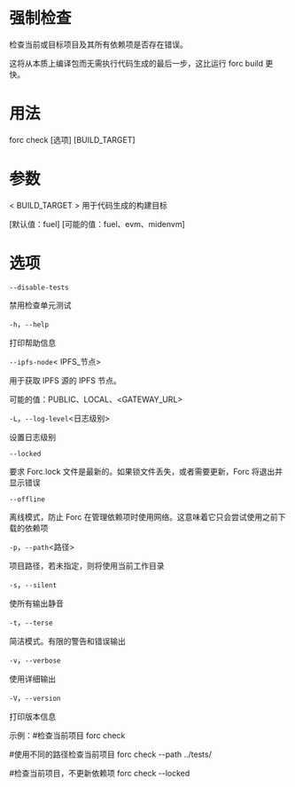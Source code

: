 # 强制检查

检查当前或目标项目及其所有依赖项是否存在错误。

这将从本质上编译包而无需执行代码生成的最后一步，这比运行 forc build 更快。

# 用法
forc check [选项] [BUILD_TARGET]

# 参数

< BUILD_TARGET > 用于代码生成的构建目标

[默认值：fuel] [可能的值：fuel、evm、midenvm]

# 选项
`--disable-tests`

禁用检查单元测试

`-h`，`--help`

打印帮助信息

`--ipfs-node`< IPFS_节点>

用于获取 IPFS 源的 IPFS 节点。

可能的值：PUBLIC、LOCAL、<GATEWAY_URL>

`-L`，`--log-level`<日志级别>

设置日志级别

`--locked`

要求 Forc.lock 文件是最新的。如果锁文件丢失，或者需要更新，Forc 将退出并显示错误

`--offline`

离线模式，防止 Forc 在管理依赖项时使用网络。这意味着它只会尝试使用之前下载的依赖项

`-p`，`--path`<路径>

项目路径，若未指定，则将使用当前工作目录

`-s`，`--silent`

使所有输出静音

`-t`，`--terse`

简洁模式。有限的警告和错误输出

`-v`，`--verbose`

使用详细输出

`-V`，`--version`

打印版本信息

示例：#检查当前项目 forc check

#使用不同的路径检查当前项目 forc check --path ../tests/

#检查当前项目，不更新依赖项 forc check --locked


